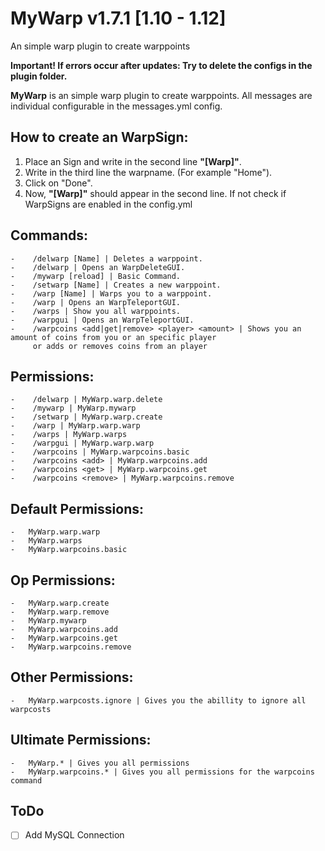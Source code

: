 # MyWarp v1.7.1 [1.10 - 1.12]
An simple warp plugin to create warppoints

**Important! If errors occur after updates: Try to delete the configs in the plugin folder.**
 
**MyWarp** is an simple warp plugin to create warppoints. All messages are individual configurable in the messages.yml config.

## How to create an WarpSign:
  1. Place an Sign and write in the second line **"[Warp]"**.
  2. Write in the third line the warpname. (For example "Home").
  3. Click on "Done".
  4. Now, **"[Warp]"** should appear in the second line. If not check if WarpSigns are enabled in the config.yml

## Commands:
	-    /delwarp [Name] | Deletes a warppoint.
	-    /delwarp | Opens an WarpDeleteGUI.
	-    /mywarp [reload] | Basic Command.
	-    /setwarp [Name] | Creates a new warppoint.
	-    /warp [Name] | Warps you to a warppoint.
	-    /warp | Opens an WarpTeleportGUI.
	-    /warps | Show you all warppoints.
	-    /warpgui | Opens an WarpTeleportGUI.
	-    /warpcoins <add|get|remove> <player> <amount> | Shows you an amount of coins from you or an specific player
	     or adds or removes coins from an player

## Permissions:
	-    /delwarp | MyWarp.warp.delete
	-    /mywarp | MyWarp.mywarp
	-    /setwarp | MyWarp.warp.create
	-    /warp | MyWarp.warp.warp
	-    /warps | MyWarp.warps
	-    /warpgui | MyWarp.warp.warp
	-    /warpcoins | MyWarp.warpcoins.basic
	-    /warpcoins <add> | MyWarp.warpcoins.add
	-    /warpcoins <get> | MyWarp.warpcoins.get
	-    /warpcoins <remove> | MyWarp.warpcoins.remove

## Default Permissions:
    -   MyWarp.warp.warp
    -   MyWarp.warps
    -   MyWarp.warpcoins.basic

## Op Permissions:
  	-   MyWarp.warp.create
  	-   MyWarp.warp.remove
  	-   MyWarp.mywarp
  	-   MyWarp.warpcoins.add
  	-   MyWarp.warpcoins.get
  	-   MyWarp.warpcoins.remove

## Other Permissions:
    -   MyWarp.warpcosts.ignore | Gives you the abillity to ignore all warpcosts

## Ultimate Permissions:
  	-   MyWarp.* | Gives you all permissions
  	-   MyWarp.warpcoins.* | Gives you all permissions for the warpcoins command

## ToDo
- [ ] Add MySQL Connection
